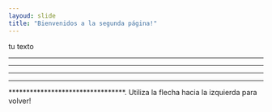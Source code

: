```yaml
---
layoud: slide
title: "Bienvenidos a la segunda página!"
---
```

tu texto
***************************************************
***************************************************
***************************************************
****************************************************
*********************************.
Utiliza la flecha hacia la izquierda para volver!
